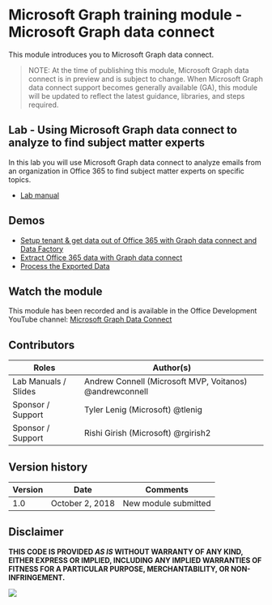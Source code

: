 # Microsoft Graph training module - Microsoft Graph data connect

This module introduces you to Microsoft Graph data connect.

> NOTE: At the time of publishing this module, Microsoft Graph data connect is in preview and is subject to change. When Microsoft Graph data connect support becomes generally available (GA), this module will be updated to reflect the latest guidance, libraries, and steps required.

## Lab - Using Microsoft Graph data connect to analyze to find subject matter experts

In this lab you will use Microsoft Graph data connect to analyze emails from an organization in Office 365 to find subject matter experts on specific topics.

- [Lab manual](./Lab.md)

## Demos

- [Setup tenant & get data out of Office 365 with Graph data connect and Data Factory](./Demos/01-setup)
- [Extract Office 365 data with Graph data connect](./Demos/02-extract)
- [Process the Exported Data](./Demos/03-app)

## Watch the module

This module has been recorded and is available in the Office Development YouTube channel: [Microsoft Graph Data Connect](https://www.youtube.com/watch?v=jt18lCsVsvI)

## Contributors
| Roles                | Author(s)                                               |
| -------------------- | ------------------------------------------------------- |
| Lab Manuals / Slides | Andrew Connell (Microsoft MVP, Voitanos) @andrewconnell |
| Sponsor / Support    | Tyler Lenig (Microsoft) @tlenig                         |
| Sponsor / Support    | Rishi Girish (Microsoft) @rgirish2                      |

## Version history

| Version | Date            | Comments             |
| ------- | --------------- | -------------------- |
| 1.0     | October 2, 2018 | New module submitted |

## Disclaimer

**THIS CODE IS PROVIDED _AS IS_ WITHOUT WARRANTY OF ANY KIND, EITHER EXPRESS OR IMPLIED, INCLUDING ANY IMPLIED WARRANTIES OF FITNESS FOR A PARTICULAR PURPOSE, MERCHANTABILITY, OR NON-INFRINGEMENT.**

<img src="https://telemetry.sharepointpnp.com/msgraph-training-dataconnect" />
